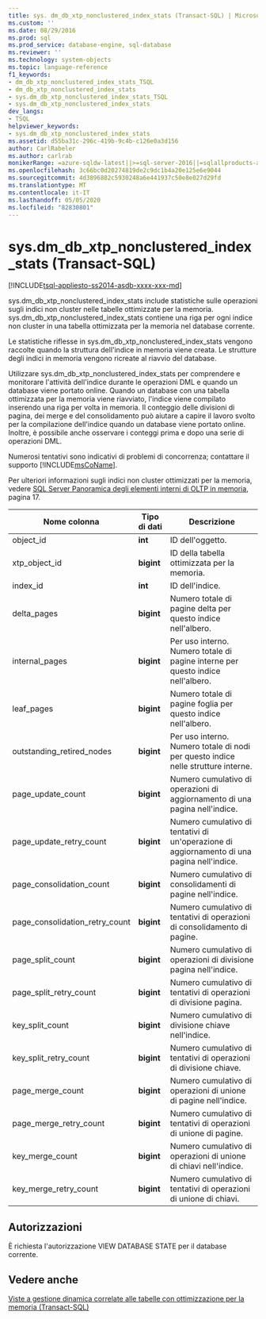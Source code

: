 ```yaml
---
title: sys. dm_db_xtp_nonclustered_index_stats (Transact-SQL) | Microsoft Docs
ms.custom: ''
ms.date: 08/29/2016
ms.prod: sql
ms.prod_service: database-engine, sql-database
ms.reviewer: ''
ms.technology: system-objects
ms.topic: language-reference
f1_keywords:
- dm_db_xtp_nonclustered_index_stats_TSQL
- dm_db_xtp_nonclustered_index_stats
- sys.dm_db_xtp_nonclustered_index_stats_TSQL
- sys.dm_db_xtp_nonclustered_index_stats
dev_langs:
- TSQL
helpviewer_keywords:
- sys.dm_db_xtp_nonclustered_index_stats
ms.assetid: d55ba31c-296c-419b-9c4b-c126e0a3d156
author: CarlRabeler
ms.author: carlrab
monikerRange: =azure-sqldw-latest||>=sql-server-2016||=sqlallproducts-allversions||>=sql-server-linux-2017||=azuresqldb-mi-current
ms.openlocfilehash: 3c66bc0d20274819de2c9dc1b4a20e125e6e9044
ms.sourcegitcommit: 4d3896882c5930248a6e441937c50e8e027d29fd
ms.translationtype: MT
ms.contentlocale: it-IT
ms.lasthandoff: 05/05/2020
ms.locfileid: "82830801"
---
```

# <a name="sysdm_db_xtp_nonclustered_index_stats-transact-sql"></a>sys.dm_db_xtp_nonclustered_index_stats (Transact-SQL)
[!INCLUDE[tsql-appliesto-ss2014-asdb-xxxx-xxx-md](../../includes/tsql-appliesto-ss2014-asdb-xxxx-xxx-md.md)]

  sys.dm_db_xtp_nonclustered_index_stats include statistiche sulle operazioni sugli indici non cluster nelle tabelle ottimizzate per la memoria. sys.dm_db_xtp_nonclustered_index_stats contiene una riga per ogni indice non cluster in una tabella ottimizzata per la memoria nel database corrente.  
  
 Le statistiche riflesse in sys.dm_db_xtp_nonclustered_index_stats vengono raccolte quando la struttura dell'indice in memoria viene creata. Le strutture degli indici in memoria vengono ricreate al riavvio del database.  
  
 Utilizzare sys.dm_db_xtp_nonclustered_index_stats per comprendere e monitorare l'attività dell'indice durante le operazioni DML e quando un database viene portato online. Quando un database con una tabella ottimizzata per la memoria viene riavviato, l'indice viene compilato inserendo una riga per volta in memoria. Il conteggio delle divisioni di pagina, dei merge e del consolidamento può aiutare a capire il lavoro svolto per la compilazione dell'indice quando un database viene portato online. Inoltre, è possibile anche osservare i conteggi prima e dopo una serie di operazioni DML.  
  
 Numerosi tentativi sono indicativi di problemi di concorrenza; contattare il supporto [!INCLUDE[msCoName](../../includes/msconame-md.md)].  
  
 Per ulteriori informazioni sugli indici non cluster ottimizzati per la memoria, vedere [SQL Server Panoramica degli elementi interni di OLTP in memoria](https://t.co/T6zToWc6y6), pagina 17.  
  
|Nome colonna|Tipo di dati|Descrizione|  
|-----------------|---------------|-----------------|  
|object_id|**int**|ID dell'oggetto.|  
|xtp_object_id|**bigint**|ID della tabella ottimizzata per la memoria.|  
|index_id|**int**|ID dell'indice.|  
|delta_pages|**bigint**|Numero totale di pagine delta per questo indice nell'albero.|  
|internal_pages|**bigint**|Per uso interno. Numero totale di pagine interne per questo indice nell'albero.|  
|leaf_pages|**bigint**|Numero totale di pagine foglia per questo indice nell'albero.|  
|outstanding_retired_nodes|**bigint**|Per uso interno. Numero totale di nodi per questo indice nelle strutture interne.|  
|page_update_count|**bigint**|Numero cumulativo di operazioni di aggiornamento di una pagina nell'indice.|  
|page_update_retry_count|**bigint**|Numero cumulativo di tentativi di un'operazione di aggiornamento di una pagina nell'indice.|  
|page_consolidation_count|**bigint**|Numero cumulativo di consolidamenti di pagine nell'indice.|  
|page_consolidation_retry_count|**bigint**|Numero cumulativo di tentativi di operazioni di consolidamento di pagine.|  
|page_split_count|**bigint**|Numero cumulativo di operazioni di divisione pagina nell'indice.|  
|page_split_retry_count|**bigint**|Numero cumulativo di tentativi di operazioni di divisione pagina.|  
|key_split_count|**bigint**|Numero cumulativo di divisione chiave nell'indice.|  
|key_split_retry_count|**bigint**|Numero cumulativo di tentativi di operazioni di divisione chiave.|  
|page_merge_count|**bigint**|Numero cumulativo di operazioni di unione di pagine nell'indice.|  
|page_merge_retry_count|**bigint**|Numero cumulativo di tentativi di operazioni di unione di pagine.|  
|key_merge_count|**bigint**|Numero cumulativo di operazioni di unione di chiavi nell'indice.|  
|key_merge_retry_count|**bigint**|Numero cumulativo di tentativi di operazioni di unione di chiavi.|  
  
## <a name="permissions"></a>Autorizzazioni  
 È richiesta l'autorizzazione VIEW DATABASE STATE per il database corrente.  
  
## <a name="see-also"></a>Vedere anche  
 [Viste a gestione dinamica correlate alle tabelle con ottimizzazione per la memoria &#40;Transact-SQL&#41;](../../relational-databases/system-dynamic-management-views/memory-optimized-table-dynamic-management-views-transact-sql.md)  
  
  
